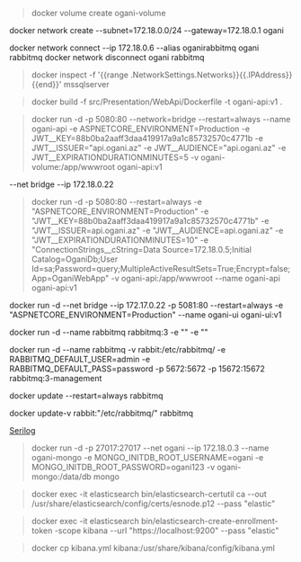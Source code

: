 > docker volume create ogani-volume

docker network create --subnet=172.18.0.0/24 --gateway=172.18.0.1 ogani

docker network connect --ip 172.18.0.6 --alias oganirabbitmq ogani rabbitmq
docker network disconnect ogani rabbitmq

> docker inspect -f '{{range .NetworkSettings.Networks}}{{.IPAddress}}{{end}}' mssqlserver

> docker build -f src/Presentation/WebApi/Dockerfile -t ogani-api:v1 .

> docker run -d -p 5080:80 --network=bridge --restart=always --name ogani-api -e ASPNETCORE_ENVIRONMENT=Production -e JWT__KEY=88b0ba2aaff3daa419917a9a1c85732570c4771b -e JWT__ISSUER="api.ogani.az" -e JWT__AUDIENCE="api.ogani.az" -e JWT__EXPIRATIONDURATIONMINUTES=5 -v ogani-volume:/app/wwwroot ogani-api:v1

--net bridge --ip 172.18.0.22


> docker run -d -p 5080:80 --restart=always -e "ASPNETCORE_ENVIRONMENT=Production" -e "JWT__KEY=88b0ba2aaff3daa419917a9a1c85732570c4771b" -e "JWT__ISSUER=api.ogani.az" -e "JWT__AUDIENCE=api.ogani.az" -e "JWT__EXPIRATIONDURATIONMINUTES=10" -e "ConnectionStrings__cString=Data Source=172.18.0.5;Initial Catalog=OganiDb;User Id=sa;Password=query;MultipleActiveResultSets=True;Encrypt=false;App=OganiWebApp" -v ogani-api:/app/wwwroot --name ogani-api ogani-api:v1

docker run -d --net bridge --ip 172.17.0.22 -p 5081:80 --restart=always -e "ASPNETCORE_ENVIRONMENT=Production" --name ogani-ui ogani-ui:v1


docker run -d --name rabbitmq rabbitmq:3 -e "" -e ""

docker run -d --name rabbitmq -v rabbit:/etc/rabbitmq/ -e RABBITMQ_DEFAULT_USER=admin -e RABBITMQ_DEFAULT_PASS=password -p 5672:5672 -p 15672:15672 rabbitmq:3-management

docker update --restart=always rabbitmq

docker update-v rabbit:"/etc/rabbitmq/" rabbitmq


[Serilog](https://medium.com/@brucycenteio/adding-serilog-to-asp-net-core-net-7-8-5cba1d0dea2)


> docker run -d -p 27017:27017 --net ogani --ip 172.18.0.3 --name ogani-mongo -e MONGO_INITDB_ROOT_USERNAME=ogani -e MONGO_INITDB_ROOT_PASSWORD=ogani123 -v ogani-mongo:/data/db mongo


> docker exec -it elasticsearch bin/elasticsearch-certutil ca --out /usr/share/elasticsearch/config/certs/esnode.p12 --pass "elastic"

> docker exec -it elasticsearch bin/elasticsearch-create-enrollment-token -scope kibana --url "https://localhost:9200" --pass "elastic"

> docker cp kibana.yml kibana:/usr/share/kibana/config/kibana.yml